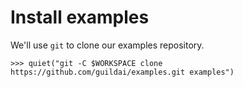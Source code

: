 # Install examples

We'll use `git` to clone our examples repository.

    >>> quiet("git -C $WORKSPACE clone https://github.com/guildai/examples.git examples")
